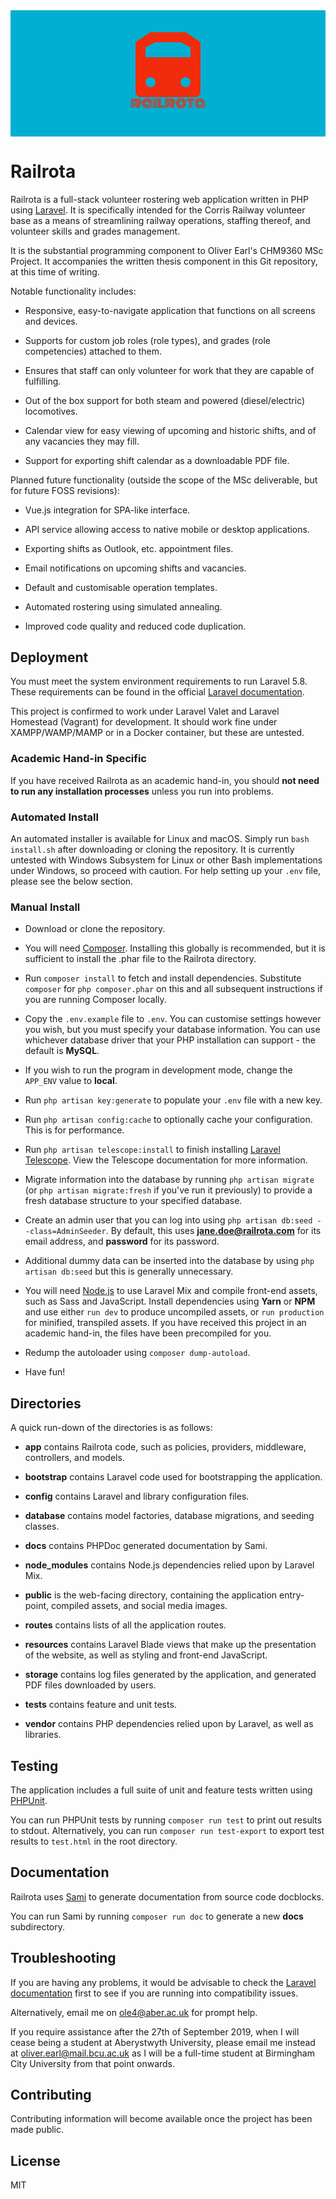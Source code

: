 <img src="resources/images/Railrota-Background.jpg" alt="Railrota Logo" style="align: center; display: block;"/>

# Railrota

Railrota is a full-stack volunteer rostering web application written in PHP using [Laravel](https://www.laravel.com). It is specifically intended for the Corris Railway volunteer base as a means of streamlining railway operations, staffing thereof, and volunteer skills and grades management.

It is the substantial programming component to Oliver Earl's CHM9360 MSc Project. It accompanies the written thesis component in this Git repository, at this time of writing.

Notable functionality includes:

+ Responsive, easy-to-navigate application that functions on all screens and devices.

+ Supports for custom job roles (role types), and grades (role competencies) attached to them.

+ Ensures that staff can only volunteer for work that they are capable of fulfilling.

+ Out of the box support for both steam and powered (diesel/electric) locomotives.

+ Calendar view for easy viewing of upcoming and historic shifts, and of any vacancies they may fill.

+ Support for exporting shift calendar as a downloadable PDF file.

Planned future functionality (outside the scope of the MSc deliverable, but for future FOSS revisions):

+ Vue.js integration for SPA-like interface.

+ API service allowing access to native mobile or desktop applications.

+ Exporting shifts as Outlook, etc. appointment files.

+ Email notifications on upcoming shifts and vacancies.

+ Default and customisable operation templates.

+ Automated rostering using simulated annealing.

+ Improved code quality and reduced code duplication.

## Deployment

You must meet the system environment requirements to run Laravel 5.8. These requirements can be found in the official [Laravel documentation](https://laravel.com/docs/5.8#installing-laravel).

This project is confirmed to work under Laravel Valet and Laravel Homestead (Vagrant) for development. It should work fine under XAMPP/WAMP/MAMP or in a Docker container, but these are untested.

### Academic Hand-in Specific

If you have received Railrota as an academic hand-in, you should **not need to run any installation processes** unless you run into problems.

### Automated Install

An automated installer is available for Linux and macOS. Simply run `bash install.sh` after downloading or cloning the repository. It is currently untested with Windows Subsystem for Linux or other Bash implementations under Windows, so proceed with caution. For help setting up your `.env` file, please see the below section.

### Manual Install

+ Download or clone the repository.

+ You will need [Composer](https://getcomposer.org). Installing this globally is recommended, but it is sufficient to install the .phar file to the Railrota directory.

+ Run `composer install` to fetch and install dependencies. Substitute `composer` for `php composer.phar` on this and all subsequent instructions if you are running Composer locally.

+ Copy the `.env.example` file to `.env`. You can customise settings however you wish, but you must specify your database information. You can use whichever database driver that your PHP installation can support - the default is **MySQL**.

+ If you wish to run the program in development mode, change the `APP_ENV` value to **local**.

+ Run `php artisan key:generate` to populate your `.env` file with a new key.

+ Run `php artisan config:cache` to optionally cache your configuration. This is for performance.

+ Run `php artisan telescope:install` to finish installing [Laravel Telescope](https://laravel.com/telescope). View the Telescope documentation for more information.

+ Migrate information into the database by running `php artisan migrate` (or `php artisan migrate:fresh` if you've run it previously) to provide a fresh database structure to your specified database.

+ Create an admin user that you can log into using `php artisan db:seed --class=AdminSeeder`. By default, this uses **jane.doe@railrota.com** for its email address, and **password** for its password.

+ Additional dummy data can be inserted into the database by using `php artisan db:seed` but this is generally unnecessary.

+ You will need [Node.js](https://node.js) to use Laravel Mix and compile front-end assets, such as Sass and JavaScript. Install dependencies using **Yarn** or **NPM** and use either `run dev` to produce uncompiled assets, or `run production` for minified, transpiled assets. If you have received this project in an academic hand-in, the files have been precompiled for you.

+ Redump the autoloader using `composer dump-autoload`.

+ Have fun!

## Directories

A quick run-down of the directories is as follows:

+ **app** contains Railrota code, such as policies, providers, middleware, controllers, and models.

+ **bootstrap** contains Laravel code used for bootstrapping the application.

+ **config** contains Laravel and library configuration files.

+ **database** contains model factories, database migrations, and seeding classes.  

+ **docs** contains PHPDoc generated documentation by Sami.

+ **node_modules** contains Node.js dependencies relied upon by Laravel Mix.

+ **public** is the web-facing directory, containing the application entry-point, compiled assets, and social media images.

+ **routes** contains lists of all the application routes.

+ **resources** contains Laravel Blade views that make up the presentation of the website, as well as styling and front-end JavaScript.

+ **storage** contains log files generated by the application, and generated PDF files downloaded by users.

+ **tests** contains feature and unit tests.

+ **vendor** contains PHP dependencies relied upon by Laravel, as well as libraries.

## Testing

The application includes a full suite of unit and feature tests written using [PHPUnit](https://phpunit.de).

You can run PHPUnit tests by running `composer run test` to print out results to stdout. Alternatively, you can run `composer run test-export` to export test results to `test.html` in the root directory.

## Documentation

Railrota uses [Sami](https://github.com/FriendsOfPHP/Sami) to generate documentation from source code docblocks.

You can run Sami by running `composer run doc` to generate a new **docs** subdirectory.

## Troubleshooting

If you are having any problems, it would be advisable to check the [Laravel documentation](https://laravel.com/docs/5.8) first to see if you are running into compatibility issues.

Alternatively, email me on [ole4@aber.ac.uk](mailto:ole4@aber.ac.uk) for prompt help.

If you require assistance after the 27th of September 2019, when I will cease being a student at Aberystwyth University, please email me instead at [oliver.earl@mail.bcu.ac.uk](mailto:oliver.earl@mail.bcu.ac.uk) as I will be a full-time student at Birmingham City University from that point onwards.

## Contributing

Contributing information will become available once the project has been made public.

## License

MIT
